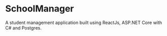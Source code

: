 # SchoolManager
A student management application built using ReactJs, ASP.NET Core with C# and Postgres.
